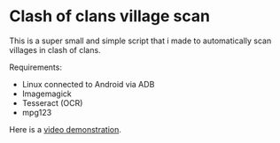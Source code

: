 Clash of clans village scan
===========================

This is a super small and simple script that i made to automatically scan
villages in clash of clans.

Requirements:
* Linux connected to Android via ADB
* Imagemagick
* Tesseract (OCR)
* mpg123

Here is a [video demonstration](https://youtu.be/QDoQaxfE2lU).
